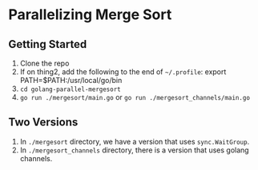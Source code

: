 # Parallelizing Merge Sort

## Getting Started

 1. Clone the repo
 2. If on thing2, add the following to the end of `~/.profile`:
        export PATH=$PATH:/usr/local/go/bin
 3. `cd golang-parallel-mergesort`
 4. `go run ./mergesort/main.go` or `go run ./mergesort_channels/main.go`

## Two Versions

 1. In `./mergesort` directory, we have a version that uses `sync.WaitGroup`.
 2. In `./mergesort_channels` directory, there is a version that uses golang channels.
